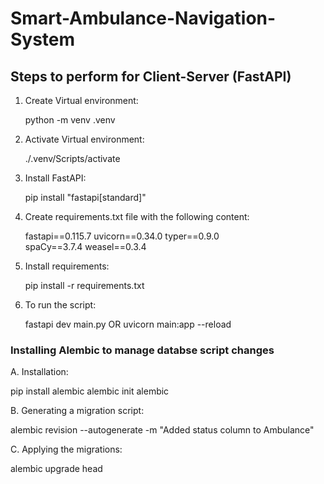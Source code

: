 # Smart-Ambulance-Navigation-System

## Steps to perform for Client-Server (FastAPI)

1. Create Virtual environment:
   
   python -m venv .venv
   
2. Activate Virtual environment:
   
   ./.venv/Scripts/activate
   
3. Install FastAPI:
   
   pip install "fastapi[standard]"
   
4. Create requirements.txt file with the following content:
 
   fastapi==0.115.7
   uvicorn==0.34.0
   typer==0.9.0  
   spaCy==3.7.4
   weasel==0.3.4
   
5. Install requirements:
    
   pip install -r requirements.txt
   
6. To run the script:
    
   fastapi dev main.py   OR    uvicorn main:app --reload

### Installing Alembic to manage databse script changes
A. Installation:
   
   pip install alembic
   alembic init alembic

B. Generating a migration script:

   alembic revision --autogenerate -m "Added status column to Ambulance"

C. Applying the migrations:

   alembic upgrade head
